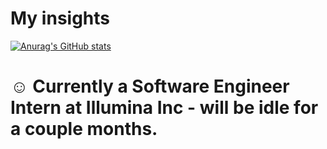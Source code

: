 # My insights
[![Anurag's GitHub stats](https://github-readme-stats.vercel.app/api?username=figo2127)](https://github.com/anuraghazra/github-readme-stats)
# ☺️  Currently a Software Engineer Intern at Illumina Inc - will be idle for a couple months.
